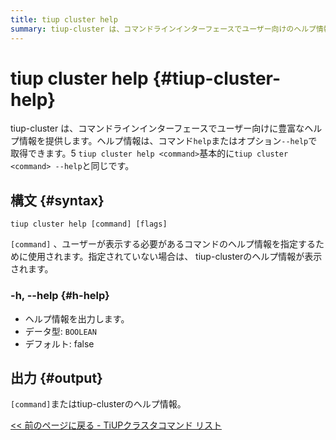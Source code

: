 ```yaml
---
title: tiup cluster help
summary: tiup-cluster は、コマンドラインインターフェースでユーザー向けのヘルプ情報を提供します。ヘルプ情報にアクセスするには、help` コマンドまたは `--help` オプションを使用します。特定のコマンドのヘルプ情報を表示するには、`[command]` を指定します。出力は、指定されたコマンドまたはtiup-clusterのヘルプ情報です。
---
```


# tiup cluster help {#tiup-cluster-help}

tiup-cluster は、コマンドラインインターフェースでユーザー向けに豊富なヘルプ情報を提供します。ヘルプ情報は、コマンド`help`またはオプション`--help`で取得できます。5 `tiup cluster help <command>`基本的に`tiup cluster <command> --help`と同じです。

## 構文 {#syntax}

```shell
tiup cluster help [command] [flags]
```

`[command]` 、ユーザーが表示する必要があるコマンドのヘルプ情報を指定するために使用されます。指定されていない場合は、 tiup-clusterのヘルプ情報が表示されます。

### -h, --help {#h-help}

-   ヘルプ情報を出力します。
-   データ型: `BOOLEAN`
-   デフォルト: false

## 出力 {#output}

`[command]`またはtiup-clusterのヘルプ情報。

[&lt;&lt; 前のページに戻る - TiUPクラスタコマンド リスト](/tiup/tiup-component-cluster.md#command-list)
